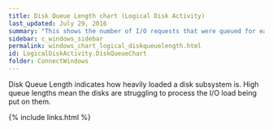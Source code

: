 ```yaml
---
title: Disk Queue Length chart (Logical Disk Activity)
last_updated: July 29, 2016
summary: "This shows the number of I/O requests that were queued for each logical disk."
sidebar: c_windows_sidebar
permalink: windows_chart_logical_diskqueuelength.html
id: LogicalDiskActivity.DiskQueueChart
folder: ConnectWindows
---
```



Disk Queue Length indicates how heavily loaded a disk subsystem is. High queue lengths mean the disks are struggling to process the I/O load being put on them.

{% include links.html %}
